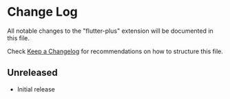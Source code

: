 # Change Log

All notable changes to the "flutter-plus" extension will be documented in this file.

Check [Keep a Changelog](https://keepachangelog.com/en/1.1.0/) for recommendations on how to structure this file.

## Unreleased
  - Initial release
